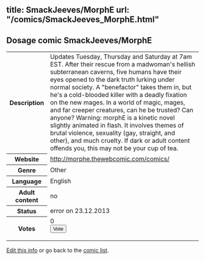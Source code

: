 title: SmackJeeves/MorphE
url: "/comics/SmackJeeves_MorphE.html"
---
Dosage comic SmackJeeves/MorphE
-----------------------------------------

<p id="msg"></p>
<script type="text/javascript">
if (window.location.search === '?edit_info_mail=sent_ok') {
  var elem = document.getElementById("msg");
  elem.innerHTML = 'Edited information sucessfully sent for review, which is usually done daily. Thanks!';
  elem.className = 'ok';
}
</script>
<table class="comicinfo">
<tr>
<th>Description</th><td>Updates Tuesday, Thursday and Saturday at 7am EST. After their rescue from a madwoman's hellish subterranean caverns, five humans have their eyes opened to the dark truth lurking under normal society. A &quot;benefactor&quot; takes them in, but he's a cold-blooded killer with a deadly fixation on the new mages. In a world of magic, mages, and far creeper creatures, can he be trusted? Can anyone? Warning: morphE is a kinetic novel slightly animated in flash. It involves themes of brutal violence, sexuality (gay, straight, and other), and much cruelty. If dark or adult content offends you, this may not be your cup of tea.</td>
</tr>
<tr>
<th>Website</th><td><a href="http://morphe.thewebcomic.com/comics/">http://morphe.thewebcomic.com/comics/</a></td>
</tr>
<tr>
<th>Genre</th><td>Other</td>
</tr>
<tr>
<th>Language</th><td>English</td>
</tr>
<tr>
<th>Adult content</th><td>no</td>
</tr>
<tr>
<th>Status</th><td>error on 23.12.2013</td>
</tr>
<tr>
<th>Votes</th><td>0
<form action="http://gaecounter.appspot.com/count/" method="POST">
<input name="name" type="hidden" value="SmackJeeves_MorphE"/>
<input name="uid" type="hidden" id="voteuid" value=""/>
<input type="submit" value="Vote"/>
</form>
</td>
</tr>
</table>
<script type="text/javascript">
var ua = navigator.userAgent;
document.getElementById("voteuid").value = ua.replace(/[^a-zA-Z0-9\._:]/g , "_");;
</script>

[Edit this info](SmackJeeves_MorphE_edit.html) or go back to the [comic list](../comic-index.html).
